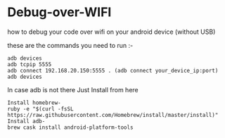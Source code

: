 # Debug-over-WIFI
how to debug your code over wifi on your android device (without USB)


these are the commands you need to run :-

    adb devices
    adb tcpip 5555
    adb connect 192.168.20.150:5555 . (adb connect your_device_ip:port)
    adb devices


In case adb is not there Just Install from here 

    Install homebrew-
    ruby -e "$(curl -fsSL https://raw.githubusercontent.com/Homebrew/install/master/install)"
    Install adb-
    brew cask install android-platform-tools
